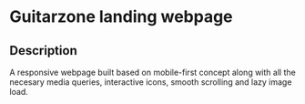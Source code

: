 # Guitarzone landing webpage

## Description

A responsive webpage built based on mobile-first concept along with all the necesary media queries, interactive icons, smooth scrolling and lazy image load.
